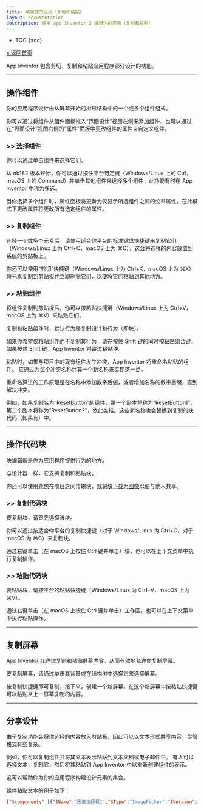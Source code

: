 ```yaml
---
title: 编辑你的应用（复制和粘贴）
layout: documentation
description: 使用 App Inventor 2 编辑你的应用（复制和粘贴）
---
```


* TOC
{:toc}

[&laquo; 返回首页](index.html)

<!--从 nb184 版本开始，-->App Inventor 包含剪切、复制和粘贴应用程序部分设计的功能。

***
## 操作组件

你的应用程序设计由从屏幕开始的树形结构中的一个或多个组件组成。

你可以通过将组件从组件面板拖入“界面设计”视图左侧来添加组件，也可以通过在“界面设计”视图右侧的“属性”面板中更改组件的属性来自定义组件。

### >> 选择组件

你可以通过单击组件来选择它们。

从 nb182 版本开始，你可以通过按住平台特定键（Windows/Linux 上的 Ctrl，macOS 上的 Command）并单击其他组件来选择多个组件，此功能有时在 App Inventor 中称为多选。

当你选择多个组件时，属性面板将更新为仅显示所选组件之间的公共属性，在此模式下更改属性将更改所有选定组件的属性。

### >> 复制组件

选择一个或多个元素后，请使用适合你平台的标准键盘快捷键来复制它们（Windows/Linux 上为 Ctrl+C，macOS 上为 ⌘C），这会将选择的内容放置到系统的剪贴板上。

你还可以使用“剪切”快捷键（Windows/Linux 上为 Ctrl+X，macOS 上为 ⌘X）将元素复制到剪贴板并立即删除它们，以便将它们粘贴到其他地方。

### >> 粘贴组件

将组件复制到剪贴板后，你可以按粘贴快捷键（Windows/Linux 上为 Ctrl+V，macOS 上为 ⌘V）来粘贴它们。

复制和粘贴组件时，默认行为是复制设计和行为（即块）。

如果你希望仅粘贴组件而不复制其行为，请在按住 Shift 键的同时按粘贴组合键。如果按住 Shift 键，App Inventor 将跳过粘贴块。

粘贴时，如果与项目中的现有组件发生冲突，App Inventor 将重命名粘贴的组件。 它通过为每个冲突名称计算一个新名称来实现这一点。

重命名算法的工作原理是在名称中添加数字后缀，或者增加名称的数字后缀，直到解决冲突。

例如，如果复制名为“ResetButton”的组件，第一个副本将称为“ResetButton1”，第二个副本将称为“ResetButton2”，依此类推。这些新名称也会替换到复制的块代码（如果有）中。

***
## 操作代码块

块编辑器是你为应用程序提供行为的地方。

与设计器一样，它支持复制和粘贴块。

你还可以使用[背包](backpack.html)在项目之间传输块，或[将块下载为图像](download-pngs.html)以便与他人共享。

### >> 复制代码块

要复制块，请首先选择该块。

你可以通过按适合你平台的复制快捷键（对于 Windows/Linux 为 Ctrl+C，对于 macOS 为 ⌘C）来复制块。

通过右键单击（在 macOS 上按住 Ctrl 键并单击）块，也可以在上下文菜单中执行复制操作。

### >> 粘贴代码块

要粘贴块，请按平台的粘贴快捷键（Windows/Linux 为 Ctrl+V，macOS 上为 ⌘V）。

通过右键单击（在 macOS 上按住 Ctrl 键并单击）工作区，也可以在上下文菜单中执行粘贴操作。

***
## 复制屏幕

App Inventor 允许你复制和粘贴屏幕内容，从而有效地允许你复制屏幕。

要复制屏幕，请通过单击其背景或在结构树中选择它来选择屏幕。

按复制快捷键即可复制，接下来，创建一个新屏幕，在这个新屏幕中按粘贴快捷键可以粘贴从上一屏幕复制的内容。

***
## 分享设计

由于复制功能会将你选择的内容放入剪贴板，因此可以以文本形式共享内容，尽管格式有些复杂。

例如，你可以复制组件并将其文本表示粘贴到文本文档或电子邮件中。 有人可以选择文本，复制它，然后将其粘贴到 App Inventor 中以重新创建组件的表示。

这可以帮助你为你的应用程序构建设计元素的集合。

组件粘贴文本的例子如下：

```json
{"$components":[{"$Name":"图像选择框1","$Type":"ImagePicker","$Version":"5","Text":"图像选择框1文本","Uuid":"-508973047"}],"$blocks":["<xml><block xmlns=\"http://www.w3.org/1999/xhtml\" type=\"component_method\" id=\"GmGlUkU9@dyl:S~lv+8,\" x=\"-826\" y=\"-81\"><mutation component_type=\"ImagePicker\" method_name=\"Open\" is_generic=\"false\" instance_name=\"图像选择框1\"></mutation><field name=\"COMPONENT_SELECTOR\">图像选择框1</field></block></xml>"]}
```
